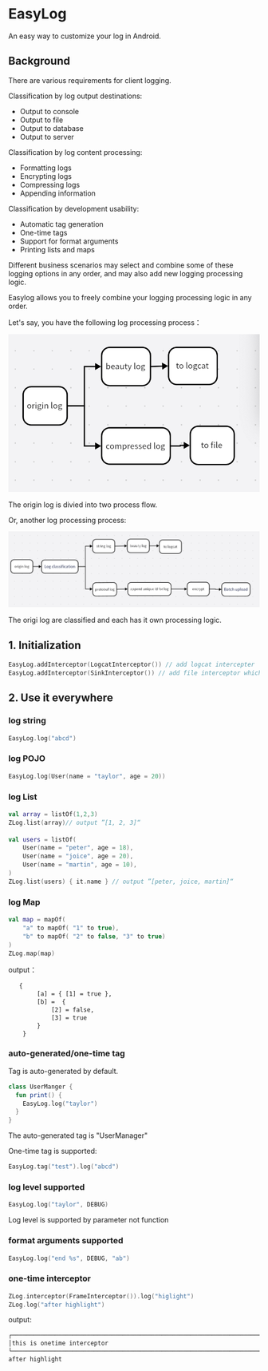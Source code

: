 # EasyLog
An easy way to customize your log in Android.

## Background
There are various requirements for client logging.

Classification by log output destinations:
- Output to console
- Output to file
- Output to database
- Output to server

Classification by log content processing:

- Formatting logs
- Encrypting logs
- Compressing logs
- Appending information

Classification by development usability:

- Automatic tag generation
- One-time tags
- Support for format arguments
- Printing lists and maps

Different business scenarios may select and combine some of these logging options in any order, and may also add new logging processing logic.

Easylog allows you to freely combine your logging processing logic in any order.

Let's say, you have the following log processing process：

![pic](https://github.com/wisdomtl/EasyLog/blob/master/WX20230608-144439%402x.png)

The origin log is divied into two process flow.

Or, another log processing process:

![pic2](https://github.com/wisdomtl/EasyLog/blob/master/WX20230608-145451%402x.png)

The origi log are classified and each has it own processing logic.

## 1. Initialization
```kotlin
EasyLog.addInterceptor(LogcatInterceptor()) // add logcat intercepter
EasyLog.addInterceptor(SinkInterceptor()) // add file interceptor which keeps log in file
```

## 2. Use it everywhere
### log string
```kotlin
EasyLog.log("abcd")
```
### log POJO
```kotlin
EasyLog.log(User(name = "taylor", age = 20))
```
### log List
```kotlin
val array = listOf(1,2,3)
ZLog.list(array)// output ”[1, 2, 3]“

val users = listOf(
    User(name = "peter", age = 18),
    User(name = "joice", age = 20),
    User(name = "martin", age = 10),
)
ZLog.list(users) { it.name } // output ”[peter, joice, martin]“
```
### log Map
```kotlin
val map = mapOf(
    "a" to mapOf( "1" to true), 
    "b" to mapOf( "2" to false, "3" to true)
)
ZLog.map(map)
```
output：
```
   {
        [a] = { [1] = true },
        [b] =  {
            [2] = false,
            [3] = true
        }
    }
```
### auto-generated/one-time tag
Tag is auto-generated by default.
```kotlin
class UserManger {
  fun print() {
    EasyLog.log("taylor")
  }
}
```
The auto-generated tag is "UserManager"

One-time tag is supported:
```kotlin
EasyLog.tag("test").log("abcd")
```
### log level supported 
```kotlin
EasyLog.log("taylor", DEBUG)
```
Log level is supported by parameter not function

### format arguments supported
```kotlin
EasyLog.log("end %s", DEBUG, "ab")
```

### one-time interceptor
```kotlin
ZLog.interceptor(FrameInterceptor()).log("higlight")
ZLog.log("after highlight")
```
output:
```
┌──────────────────────────────────────────────────────────────────────────
│this is onetime interceptor                      
└──────────────────────────────────────────────────────────────────────────
after highlight
```
